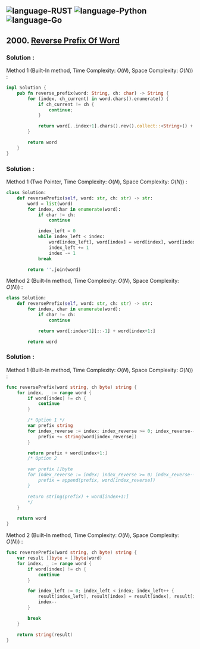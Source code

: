 ![language-RUST](https://img.shields.io/badge/RUST-8d4004?style=for-the-badge&logo=RUST)
![language-Python](https://img.shields.io/badge/Python-ffd43b?style=for-the-badge&logo=PYTHON)
![language-Go](https://img.shields.io/badge/Go-00add8?style=for-the-badge&logo=GO&logoColor=white)
---

## 2000. [Reverse Prefix Of Word](https://leetcode.com/problems/reverse-prefix-of-word)

### Solution :

Method 1 (Built-In method, Time Complexity: $O(N)$, Space Complexity: $O(N)$) :
```rust
impl Solution {
    pub fn reverse_prefix(word: String, ch: char) -> String {
        for (index, ch_current) in word.chars().enumerate() {
            if ch_current != ch {
                continue;
            }

            return word[..index+1].chars().rev().collect::<String>() + &word[index+1..]
        }

        return word
    }
}
```

### Solution :

Method 1 (Two Pointer, Time Complexity: $O(N)$, Space Complexity: $O(N)$) :
```python
class Solution:
    def reversePrefix(self, word: str, ch: str) -> str:
        word = list(word)
        for index, char in enumerate(word):
            if char != ch:
                continue

            index_left = 0
            while index_left < index:
                word[index_left], word[index] = word[index], word[index_left]
                index_left += 1
                index -= 1
            break

        return ''.join(word)
```

Method 2 (Built-In method, Time Complexity: $O(N)$, Space Complexity: $O(N)$) :
```python
class Solution:
    def reversePrefix(self, word: str, ch: str) -> str:
        for index, char in enumerate(word):
            if char != ch:
                continue

            return word[:index+1][::-1] + word[index+1:]

        return word
```

### Solution :

Method 1 (Built-In method, Time Complexity: $O(N)$, Space Complexity: $O(N)$) :
```go
func reversePrefix(word string, ch byte) string {
    for index, _ := range word {
        if word[index] != ch {
            continue
        }

        /* Option 1 */
        var prefix string
        for index_reverse := index; index_reverse >= 0; index_reverse-- {
            prefix += string(word[index_reverse])
        }

        return prefix + word[index+1:]
        /* Option 2

        var prefix []byte
        for index_reverse := index; index_reverse >= 0; index_reverse-- {
            prefix = append(prefix, word[index_reverse])
        }

        return string(prefix) + word[index+1:]
        */
    }

    return word
}
```

Method 2 (Built-In method, Time Complexity: $O(N)$, Space Complexity: $O(N)$) :
```go
func reversePrefix(word string, ch byte) string {
    var result []byte = []byte(word)
    for index, _ := range word {
        if word[index] != ch {
            continue
        }

        for index_left := 0; index_left < index; index_left++ {
            result[index_left], result[index] = result[index], result[index_left]
            index--
        }

        break
    }

    return string(result)
}
```
